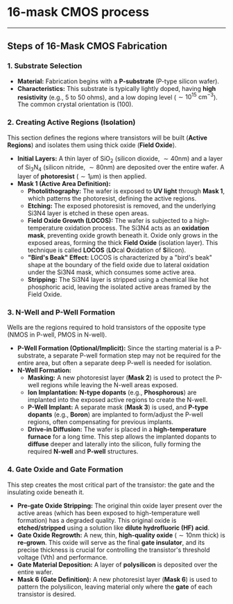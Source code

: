 
# **16-mask CMOS process**
---

## Steps of 16-Mask CMOS Fabrication

### 1. Substrate Selection

* **Material:** Fabrication begins with a **P-substrate** (P-type silicon wafer).
* **Characteristics:** This substrate is typically lightly doped, having **high resistivity** (e.g., $5$ to $50$ ohms), and a low doping level ($\sim 10^{15} \text{ cm}^{-3}$). The common crystal orientation is $(100)$.


### 2. Creating Active Regions (Isolation)

This section defines the regions where transistors will be built (**Active Regions**) and isolates them using thick oxide (**Field Oxide**).

* **Initial Layers:** A thin layer of $\text{SiO}_2$ (silicon dioxide, $\sim 40\text{nm}$) and a layer of $\text{Si}_3\text{N}_4$ (silicon nitride, $\sim 80\text{nm}$) are deposited over the entire wafer. A layer of **photoresist** ($\sim 1\mu\text{m}$) is then applied.
* **Mask 1 (Active Area Definition):**
    * **Photolithography:** The wafer is exposed to **UV light** through **Mask 1**, which patterns the photoresist, defining the active regions.
    * **Etching:** The exposed photoresist is removed, and the underlying $\text{Si}3\text{N}4$ layer is etched in these open areas.
    * **Field Oxide Growth (LOCOS):** The wafer is subjected to a high-temperature oxidation process. The $\text{Si}3\text{N}4$ acts as an **oxidation mask**, preventing oxide growth beneath it. Oxide only grows in the exposed areas, forming the thick **Field Oxide** (isolation layer). This technique is called **LOCOS** (**LO**cal **O**xidation of **S**ilicon).
    * **"Bird's Beak" Effect:** LOCOS is characterized by a "bird's beak" shape at the boundary of the field oxide due to lateral oxidation under the $\text{Si}3\text{N}4$ mask, which consumes some active area.
    * **Stripping:** The $\text{Si}3\text{N}4$ layer is stripped using a chemical like hot phosphoric acid, leaving the isolated active areas framed by the Field Oxide.


### 3. N-Well and P-Well Formation

Wells are the regions required to hold transistors of the opposite type (NMOS in P-well, PMOS in N-well).

* **P-Well Formation (Optional/Implicit):** Since the starting material is a P-substrate, a separate P-well formation step may not be required for the entire area, but often a separate deep P-well is needed for isolation.
* **N-Well Formation:**
    * **Masking:** A new photoresist layer (**Mask 2**) is used to protect the P-well regions while leaving the N-well areas exposed.
    * **Ion Implantation:** **N-type dopants** (e.g., **Phosphorous**) are implanted into the exposed active regions to create the N-well.
    * **P-Well Implant:** A separate mask (**Mask 3**) is used, and **P-type dopants** (e.g., **Boron**) are implanted to form/adjust the P-well regions, often compensating for previous implants.
    * **Drive-in Diffusion:** The wafer is placed in a **high-temperature furnace** for a long time. This step allows the implanted dopants to **diffuse** deeper and laterally into the silicon, fully forming the required **N-well** and **P-well** structures.


### 4. Gate Oxide and Gate Formation

This step creates the most critical part of the transistor: the gate and the insulating oxide beneath it.

* **Pre-gate Oxide Stripping:** The original thin oxide layer present over the active areas (which has been exposed to high-temperature well formation) has a degraded quality. This original oxide is **etched/stripped** using a solution like **dilute hydrofluoric (HF) acid**.
* **Gate Oxide Regrowth:** A new, thin, **high-quality oxide** ($\sim 10\text{nm}$ thick) is **re-grown**. This oxide will serve as the final **gate insulator**, and its precise thickness is crucial for controlling the transistor's threshold voltage ($\text{Vth}$) and performance.
* **Gate Material Deposition:** A layer of **polysilicon** is deposited over the entire wafer.
* **Mask 6 (Gate Definition):** A new photoresist layer (**Mask 6**) is used to pattern the polysilicon, leaving material only where the **gate** of each transistor is desired.
